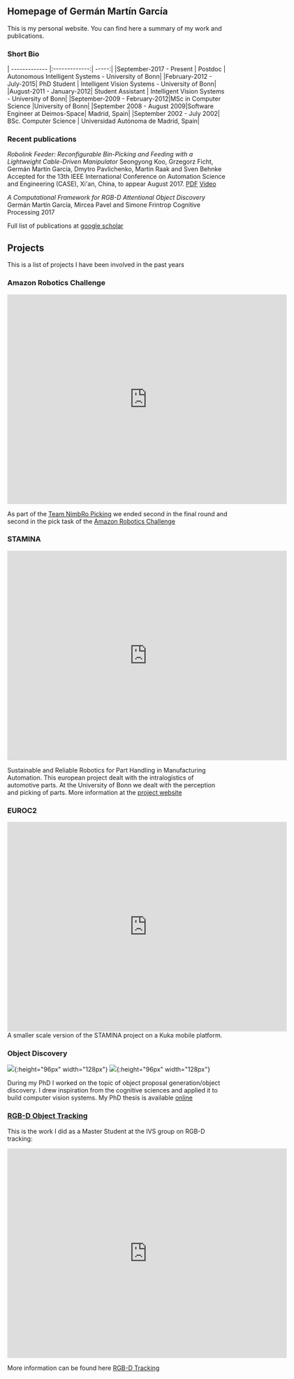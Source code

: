 ## Homepage of Germán Martín García

This is my personal website. You can find here a summary of my work and publications.

### Short Bio

| ------------- |:-------------:| -----:|
|September-2017 - Present | Postdoc | Autonomous Intelligent Systems - University of Bonn|
|February-2012 - July-2015| PhD Student | Intelligent Vision Systems - University of Bonn|
|August-2011 - January-2012| Student Assistant | Intelligent Vision Systems - University of Bonn|
|September-2009 - February-2012|MSc in Computer Science |University of Bonn|
|September 2008 - August 2009|Software Engineer at Deimos-Space| Madrid, Spain|
|September 2002 - July 2002| BSc. Computer Science | Universidad Autónoma de Madrid, Spain|


### Recent publications

_Robolink Feeder: Reconfigurable Bin-Picking and Feeding with a Lightweight Cable-Driven Manipulator_
Seongyong Koo, Grzegorz Ficht, Germán Martín García, Dmytro Pavlichenko, Martin Raak and Sven Behnke	
Accepted for the 13th IEEE International Conference on Automation Science and Engineering (CASE), Xi'an, China, to appear August 2017.
[PDF](http://ais.uni-bonn.de/papers/CASE_2017_Koo.pdf)
[Video](http://ais.uni-bonn.de/videos/CASE_2017_Koo.mp4)

_A Computational Framework for RGB-D Attentional Object Discovery_
Germán Martín García, Mircea Pavel and Simone Frintrop
Cognitive Processing 2017

Full list of publications at [google scholar](https://scholar.google.de/citations?user=QFBQjH0AAAAJ&hl=en)

## Projects 

This is a list of projects I have been involved in the past years

### Amazon Robotics Challenge

<iframe src="https://www.youtube.com/embed/1QqQLq5hsN4?rel=0" width="640" height="480" frameborder="0" webkitallowfullscreen mozallowfullscreen allowfullscreen> </iframe>
<p>As part of the <a href="https://www.ais.uni-bonn.de/nimbro/Picking/index.html">Team NimbRo Picking</a> we ended second in the final round and second in the pick task of the <a href="https://www.amazonrobotics.com/#/roboticschallenge">Amazon Robotics Challenge</a> </p>

### STAMINA
<iframe src="https://www.youtube.com/embed/OInHDueqnQ8?rel=0" width="640" height="480" frameborder="0" webkitallowfullscreen mozallowfullscreen allowfullscreen> </iframe>
<p>Sustainable and Reliable Robotics for Part Handling in Manufacturing Automation. This european project dealt with the intralogistics of automotive parts. At the University of Bonn we dealt with the perception and picking of parts. More information at the <a href="http://stamina-robot.eu/">project website</a> </p>

### EUROC2
<iframe src="https://www.youtube.com/embed/Q-U5UZBWUOU?rel=0" width="640" height="480" frameborder="0" webkitallowfullscreen mozallowfullscreen allowfullscreen> </iframe>
A smaller scale version of the STAMINA project on a Kuka mobile platform.

### Object Discovery

![](colour_90.jpeg){:height="96px" width="128px"} ![](frame-000090.png){:height="96px" width="128px"} 

During my PhD I worked on the topic of object proposal generation/object discovery. I drew inspiration from the cognitive sciences and applied it to build computer vision systems. My PhD thesis is available [online](http://hss.ulb.uni-bonn.de/2016/4426/4426.htm)


### [RGB-D Object Tracking](tracking.md)
This is the work I did as a Master Student at the IVS group on RGB-D tracking:
<iframe src="https://player.vimeo.com/video/33781357" width="640" height="480" frameborder="0" webkitallowfullscreen mozallowfullscreen allowfullscreen> </iframe>

More information can be found here [RGB-D Tracking](tracking.md)

<script>
  (function(i,s,o,g,r,a,m){i['GoogleAnalyticsObject']=r;i[r]=i[r]||function(){
  (i[r].q=i[r].q||[]).push(arguments)},i[r].l=1*new Date();a=s.createElement(o),
  m=s.getElementsByTagName(o)[0];a.async=1;a.src=g;m.parentNode.insertBefore(a,m)
  })(window,document,'script','https://www.google-analytics.com/analytics.js','ga');

  ga('create', 'UA-105312259-1', 'auto');
  ga('send', 'pageview');

</script>
